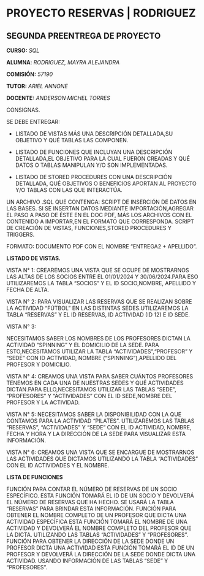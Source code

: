 # PROYECTO RESERVAS | RODRIGUEZ

## **SEGUNDA PREENTREGA DE PROYECTO**


**CURSO:** *SQL*

**ALUMNA**: *RODRIGUEZ, MAYRA ALEJANDRA*

**COMISIÓN:** *57190* 

**TUTOR:** *ARIEL ANNONE*

**DOCENTE:** *ANDERSON MICHEL TORRES*


CONSIGNAS.

SE DEBE ENTREGAR:

- LISTADO DE VISTAS MÁS UNA DESCRIPCIÓN DETALLADA,SU OBJETIVO Y QUÉ TABLAS LAS COMPONEN.

- LISTADO DE FUNCIONES QUE INCLUYAN UNA DESCRIPCIÓN DETALLADA,EL OBJETIVO PARA LA CUAL FUERON CREADAS Y QUÉ DATOS O TABLAS MANIPULAN Y/O SON IMPLEMENTADAS.

- LISTADO DE STORED PROCEDURES CON UNA DESCRIPCIÓN DETALLADA, QUÉ OBJETIVOS O BENEFICIOS APORTAN AL PROYECTO Y/O TABLAS CON LAS QUE INTERACTÚA.

UN ARCHIVO .SQL QUE CONTENGA:
SCRIPT DE INSERCIÓN DE DATOS EN LAS BASES.
SI SE INSERTAN DATOS MEDIANTE IMPORTACIÓN,AGREGAR  EL PASO A PASO DE ÉSTE EN EL DOC PDF, MÁS LOS ARCHIVOS CON EL CONTENIDO A IMPORTAR,EN EL FORMATO QUE CORRESPONDA.
SCRIPT DE CREACIÓN DE VISTAS, FUNCIONES,STORED PROCEDURES Y TRIGGERS.

FORMATO:
DOCUMENTO PDF CON EL NOMBRE “ENTREGA2 + APELLIDO”.



**LISTADO DE VISTAS.**

VISTA N° 1:
CREAREMOS UNA VISTA QUE SE OCUPE DE MOSTRARNOS LAS ALTAS DE LOS SOCIOS ENTRE EL 01/01/2024 Y 30/06/2024.PARA ESO UTILIZAREMOS LA TABLA “SOCIOS” Y EL ID SOCIO,NOMBRE, APELLIDO Y FECHA DE ALTA.


VISTA N° 2:
PARA VISUALIZAR LAS RESERVAS QUE SE REALIZAN SOBRE LA ACTIVIDAD “FÚTBOL” EN LAS DISTINTAS SEDES.UTILIZAREMOS LA TABLA “RESERVAS” Y EL ID RESERVAS, ID ACTIVIDAD (ID 12) E ID SEDE.


VISTA N° 3:

NECESITAMOS SABER LOS NOMBRES DE LOS  PROFESORES DICTAN LA ACTIVIDAD “SPINNING” Y EL DOMICILIO DE LA SEDE. PARA ESTO,NECESITAMOS UTILIZAR LA TABLA “ACTIVIDADES”,“PROFESOR”  Y “SEDE” CON  ID ACTIVIDAD, NOMBRE (“SPINNING”),APELLIDO  DEL PROFESOR Y DOMICILIO.


VISTA N° 4:
CREAMOS UNA VISTA PARA SABER CUÁNTOS PROFESORES TENEMOS EN CADA UNA DE NUESTRAS SEDES Y QUÉ ACTIVIDADES DICTAN.PARA ELLO,NECESITAMOS UTILIZAR LAS TABLAS “SEDE”, “PROFESORES” Y “ACTIVIDADES” CON EL ID SEDE,NOMBRE DEL PROFESOR Y LA ACTIVIDAD.


VISTA N° 5:
NECESITAMOS SABER LA DISPONIBILIDAD CON LA QUE CONTAMOS PARA LA ACTIVIDAD “PILATES”.
UTILIZAREMOS LAS TABLAS “RESERVAS”, “ACTIVIDADES” Y “SEDE” CON EL ID ACTIVIDAD, NOMBRE, FECHA Y HORA Y LA DIRECCIÓN DE LA SEDE  PARA VISUALIZAR ESTA INFORMACIÓN.


VISTA N° 6:
CREAMOS UNA VISTA QUE SE ENCARGUE DE MOSTRARNOS LAS ACTIVIDADES QUE DICTAMOS UTILIZANDO LA TABLA “ACTIVIDADES” CON EL ID ACTIVIDADES Y EL NOMBRE.





**LISTA DE FUNCIONES**

FUNCIÓN PARA CONTAR EL NÚMERO DE RESERVAS DE UN SOCIO ESPECÍFICO.
ESTA FUNCIÓN TOMARÁ EL ID DE UN SOCIO Y DEVOLVERÁ EL NÚMERO DE RESERVAS QUE HA HECHO.
SE USARÁ LA TABLA “RESERVAS” PARA BRINDAR ESTA INFORMACIÓN.
FUNCIÓN PARA OBTENER EL NOMBRE COMPLETO DE UN PROFESOR QUE DICTA UNA ACTIVIDAD ESPECÍFICA
ESTA FUNCIÓN TOMARÁ EL NOMBRE DE UNA ACTIVIDAD Y DEVOLVERÁ EL NOMBRE COMPLETO DEL PROFESOR QUE LA DICTA. UTILIZANDO LAS TABLAS “ACTIVIDADES” Y “PROFESORES”.
FUNCIÓN PARA OBTENER LA DIRECCIÓN DE LA SEDE DONDE UN PROFESOR DICTA UNA ACTIVIDAD
ESTA FUNCIÓN TOMARÁ EL ID DE UN PROFESOR Y DEVOLVERÁ LA DIRECCIÓN DE LA SEDE DONDE DICTA UNA ACTIVIDAD. USANDO INFORMACIÓN DE LAS TABLAS “SEDE” Y “PROFESORES”.

